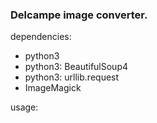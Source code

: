 ### Delcampe image converter.

dependencies:
- python3
- python3: BeautifulSoup4
- python3: urllib.request
- ImageMagick

usage: